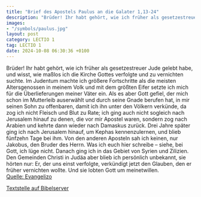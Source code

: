 ```yaml
---
title: "Brief des Apostels Paulus an die Galater 1,13-24"
description: "Brüder! Ihr habt gehört, wie ich früher als gesetzestreuer Jude gelebt habe, und wisst, wie maßlos ich die Kirche Gottes verfolgte und zu vernichten suchte. Im Judentum machte ich größere Fortschritte als die meisten Altersgenossen in meinem Volk und mit dem größten Eifer setzte ...."
images:
- "/symbols/paulus.jpg"
layout: post
category: LECTIO 1
tag: LECTIO 1
date: 2024-10-08 06:30:36 +0100
---
```

Brüder! Ihr habt gehört, wie ich früher als gesetzestreuer Jude gelebt habe, und wisst, wie maßlos ich die Kirche Gottes verfolgte und zu vernichten suchte.
Im Judentum machte ich größere Fortschritte als die meisten Altersgenossen in meinem Volk und mit dem größten Eifer setzte ich mich für die Überlieferungen meiner Väter ein.<!--more-->
Als es aber Gott gefiel, der mich schon im Mutterleib auserwählt und durch seine Gnade berufen hat, in mir seinen Sohn zu offenbaren,
damit ich ihn unter den Völkern verkünde, da zog ich nicht Fleisch und Blut zu Rate;
ich ging auch nicht sogleich nach Jerusalem hinauf zu denen, die vor mir Apostel waren, sondern zog nach Arabien und kehrte dann wieder nach Damaskus zurück.
Drei Jahre später ging ich nach Jerusalem hinauf, um Kephas kennenzulernen, und blieb fünfzehn Tage bei ihm.
Von den anderen Aposteln sah ich keinen, nur Jakobus, den Bruder des Herrn.
Was ich euch hier schreibe – siehe, bei Gott, ich lüge nicht.
Danach ging ich in das Gebiet von Syrien und Zilizien.
Den Gemeinden Christi in Judäa aber blieb ich persönlich unbekannt,
sie hörten nur: Er, der uns einst verfolgte, verkündigt jetzt den Glauben, den er früher vernichten wollte.
Und sie lobten Gott um meinetwillen.<br>
[Quelle: Evangelizo](https://evangeliumtagfuertag.org/DE/gospel)

[Textstelle auf Bibelserver](https://www.bibleserver.com/EU/Galater1,13-24)

